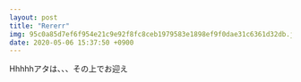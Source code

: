 ```yaml
---
layout: post
title: "Rererr"
img: 95c0a85d7ef6f954e21c9e92f8fc8ceb1979583e1898ef9f0dae31c6361d32db.jpg
date: 2020-05-06 15:37:50 +0900
---
```

Hhhhhアタは、、、その上でお迎え
